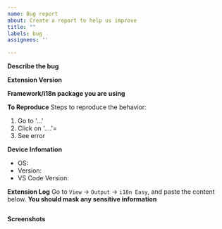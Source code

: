 ```yaml
---
name: Bug report
about: Create a report to help us improve
title: ""
labels: bug
assignees: ''

---
```


**Describe the bug**
<!-- A clear and concise description of what the bug is.-->

**Extension Version**
<!-- i18n Easy or Vue i18n Easy (v0.x) -->

**Framework/i18n package you are using**
<!-- vue-i18n, react-i18next, npx-translate, etc. -->

**To Reproduce**
Steps to reproduce the behavior:
1. Go to '...'
2. Click on '....'=
3. See error

**Device Infomation**
 - OS:
 - Version:
 - VS Code Version:

**Extension Log**
Go to `View` -> `Output` -> `i18n Easy`, and paste the content below. **You should mask any sensitive information**

```

```

**Screenshots**
<!-- If applicable, add screenshots to help explain your problem.-->
